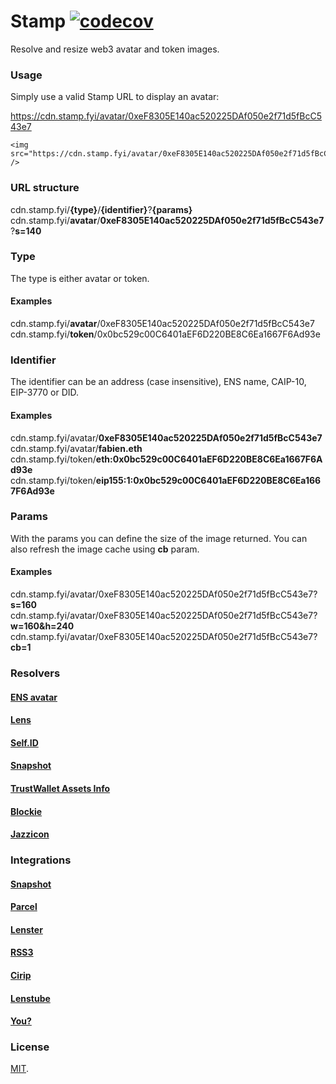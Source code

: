 # Stamp [![codecov](https://codecov.io/gh/snapshot-labs/stamp/branch/master/graph/badge.svg?token=N9IMKE41RA)](https://codecov.io/gh/snapshot-labs/stamp)

Resolve and resize web3 avatar and token images.

### Usage

Simply use a valid Stamp URL to display an avatar:

https://cdn.stamp.fyi/avatar/0xeF8305E140ac520225DAf050e2f71d5fBcC543e7

```
<img src="https://cdn.stamp.fyi/avatar/0xeF8305E140ac520225DAf050e2f71d5fBcC543e7" />
```

### URL structure

cdn.stamp.fyi/**{type}**/**{identifier}**?**{params}**  
cdn.stamp.fyi/**avatar**/**0xeF8305E140ac520225DAf050e2f71d5fBcC543e7**?**s=140**

### Type

The type is either avatar or token.

#### Examples

cdn.stamp.fyi/**avatar**/0xeF8305E140ac520225DAf050e2f71d5fBcC543e7  
cdn.stamp.fyi/**token**/0x0bc529c00C6401aEF6D220BE8C6Ea1667F6Ad93e

### Identifier

The identifier can be an address (case insensitive), ENS name, CAIP-10, EIP-3770 or DID.

#### Examples

cdn.stamp.fyi/avatar/**0xeF8305E140ac520225DAf050e2f71d5fBcC543e7**  
cdn.stamp.fyi/avatar/**fabien.eth**  
cdn.stamp.fyi/token/**eth:0x0bc529c00C6401aEF6D220BE8C6Ea1667F6Ad93e**  
cdn.stamp.fyi/token/**eip155:1:0x0bc529c00C6401aEF6D220BE8C6Ea1667F6Ad93e**

### Params

With the params you can define the size of the image returned. You can also refresh the image cache using **cb** param.

#### Examples

cdn.stamp.fyi/avatar/0xeF8305E140ac520225DAf050e2f71d5fBcC543e7?**s=160**
cdn.stamp.fyi/avatar/0xeF8305E140ac520225DAf050e2f71d5fBcC543e7?**w=160&h=240**
cdn.stamp.fyi/avatar/0xeF8305E140ac520225DAf050e2f71d5fBcC543e7?**cb=1**

### Resolvers

#### [ENS avatar](/src/resolvers/ens.ts)

#### [Lens](/src/resolvers/lens.ts)

#### [Self.ID](/src/resolvers/selfid.ts)

#### [Snapshot](/src/resolvers/snapshot.ts)

#### [TrustWallet Assets Info](/src/resolvers/trustwallet.ts)

#### [Blockie](/src/resolvers/blockie.ts)

#### [Jazzicon](/src/resolvers/jazzicon.ts)

### Integrations

#### [Snapshot](http://snapshot.org)

#### [Parcel](https://parcel.money)

#### [Lenster](https://lenster.xyz)

#### [RSS3](https://rss3.io)

#### [Cirip](https://cirip.io)

#### [Lenstube](https://lenstube.xyz)

#### [You?](https://github.com/snapshot-labs/stamp/edit/master/README.md)

### License

[MIT](LICENSE).

